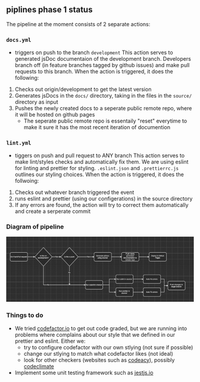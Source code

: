 ## piplines phase 1 status

The pipeline at the moment consists of 2 separate actions:

### `docs.yml`
- triggers on push to the branch `development`
This action serves to generated jsDoc documentaion of the development branch. Developers branch off (in feature branches tagged by github issues) and make pull requests to this branch. When the action is triggered, it does the following:
1. Checks out origin/development to get the latest version
2. Generates jsDocs in the `docs/` directory, taking in the files in the `source/` directory as input
3. Pushes the newly created docs to a seperate public remote repo, where it will be hosted on github pages
   - The seperate public remote repo is essentaily "reset" everytime to make it sure it has the most recent iteration of documention

### `lint.yml`
- tiggers on push and pull request to ANY branch
This action serves to make lint/styles checks and automatically fix them. We are using eslint for linting and prettier for styling. `.eslint.json` and `.prettierrc.js` outlines our styling choices. When the action is triggered, it does the follwoing: 
1. Checks out whatever branch triggered the event
2. runs eslint and prettier (using our configerations) in the source directory
3. If any errors are found, the action will try to correct them automatically and create a serperate commit


### Diagram of pipeline
![picture of pipline](phase1.png)


### Things to do
- We tried [codefactor.io](codefactor.io) to get out code graded, but we are running into problems where complains about our style that we defined in our prettier and eslint. Either we:
  -  try to configure codefactor with our own stlying (not sure if possible)
  -  change our stlying to match what codefactor likes (not ideal)
  -  look for other checkers (websites such as [codeacy](codeacy.com/pricing)), possibly [codeclimate](codeclimate.com)
- Implement some unit testing framework such as [jestjs.io](jestjs.io)
